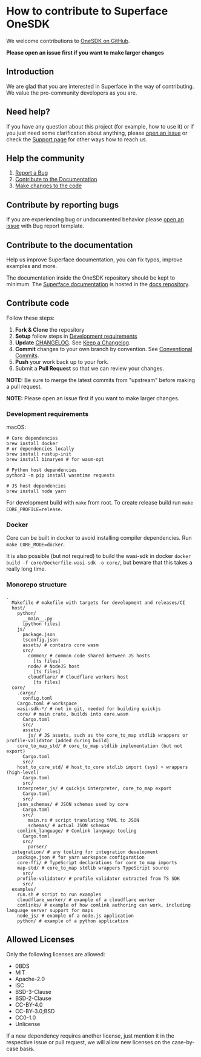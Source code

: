 # How to contribute to Superface OneSDK

We welcome contributions to [OneSDK on GitHub](https://github.com/superfaceai/one-sdk).

**Please open an issue first if you want to make larger changes**

## Introduction

We are glad that you are interested in Superface in the way of contributing. We value the pro-community developers as you are.

## Need help?

If you have any question about this project (for example, how to use it) or if you just need some clarification about anything, please [open an issue](https://github.com/superfaceai/one-sdk/issues/new/choose) or check the [Support page](https://superface.ai/support) for other ways how to reach us.

## Help the community

1. [Report a Bug](#contribute-by-reporting-bugs)
2. [Contribute to the Documentation](#contribute-to-the-documentation)
3. [Make changes to the code](#contribute-code)

## Contribute by reporting bugs

If you are experiencing bug or undocumented behavior please [open an issue](https://github.com/superfaceai/one-sdk/issues/new/choose) with Bug report template.

## Contribute to the documentation

Help us improve Superface documentation, you can fix typos, improve examples and more.

The documentation inside the OneSDK repository should be kept to minimum. The [Superface documentation](https://superface.ai/docs) is hosted in the [docs repository](https://github.com/superfaceai/docs).

## Contribute code

Follow these steps:

1. **Fork & Clone** the repository
2. **Setup** follow steps in [Development requirements](#development-requirements)
3. **Update** [CHANGELOG](CHANGELOG.md). See [Keep a Changelog](https://keepachangelog.com/).
4. **Commit** changes to your own branch by convention. See [Conventional Commits](https://www.conventionalcommits.org/en/v1.0.0/).
5. **Push** your work back up to your fork.
6. Submit a **Pull Request** so that we can review your changes.

**NOTE:** Be sure to merge the latest commits from "upstream" before making a pull request.

**NOTE:** Please open an issue first if you want to make larger changes.

### Development requirements

macOS:

```shell
# Core dependencies
brew install docker
# or dependencies locally
brew install rustup-init
brew install binaryen # for wasm-opt

# Python host dependencies
python3 -m pip install wasmtime requests

# JS host dependencies
brew install node yarn
```

For development build with `make` from root. To create release build run `make CORE_PROFILE=release`.

### Docker

Core can be built in docker to avoid installing compiler dependencies. Run `make CORE_MODE=docker`.

It is also possible (but not required) to build the wasi-sdk in docker `docker build -f core/Dockerfile-wasi-sdk -o core/`, but beware that this takes a really long time.

### Monorepo structure

```shell
.
  Makefile # makefile with targets for development and releases/CI
  host/
    python/
      __main__.py
      [python files]
    js/
      package.json
      tsconfig.json
      assets/ # contains core wasm
      src/
        common/ # common code shared between JS hosts
          [ts files]
        node/ # NodeJS host
          [ts files]
        cloudflare/ # Cloudflare workers host
          [ts files]
  core/
    .cargo/
      config.toml
    Cargo.toml # workspace
    wasi-sdk-*/ # not in git, needed for building quickjs
    core/ # main crate, builds into core.wasm
      Cargo.toml
      src/
      assets/
        js/ # JS assets, such as the core_to_map stdlib wrappers or profile-validator (added during build)
    core_to_map_std/ # core_to_map stdlib implementation (but not export)
      Cargo.toml
      src/
    host_to_core_std/ # host_to_core stdlib import (sys) + wrappers (high-level)
      Cargo.toml
      src/
    interpreter_js/ # quickjs interpreter, core_to_map export
      Cargo.toml
      src/
    json_schemas/ # JSON schemas used by core
      Cargo.toml
      src/
        main.rs # script translating YAML to JSON
        schemas/ # actual JSON schemas
    comlink_language/ # Comlink language tooling
      Cargo.toml
      src/
        parser/
  integration/ # any tooling for integration development
    package.json # for yarn workspace configuration
    core-ffi/ # TypeScript declarations for core_to_map imports
    map-std/ # core_to_map stdlib wrappers TypeScript source
      src/
    profile-validator/ # profile validator extracted from TS SDK
      src/
  examples/
    run.sh # script to run examples
    cloudflare_worker/ # example of a cloudflare worker
    comlinks/ # example of how comlink authoring can work, including language server support for maps
    node_js/ # example of a node.js application
    python/ # example of a python application
```

## Allowed Licenses

Only the following licenses are allowed:

- 0BDS
- MIT
- Apache-2.0
- ISC
- BSD-3-Clause
- BSD-2-Clause
- CC-BY-4.0
- CC-BY-3.0;BSD
- CC0-1.0
- Unlicense

If a new dependency requires another license, just mention it in the respective issue or pull request, we will allow new licenses on the case-by-case basis.
